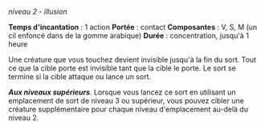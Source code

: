 *niveau 2 - illusion*

**Temps d'incantation** : 1 action
**Portée** : contact
**Composantes** : V, S, M (un cil enfoncé dans de la gomme arabique)
**Durée** : concentration, jusqu'à 1 heure

Une créature que vous touchez devient invisible jusqu'à la fin du sort. Tout ce que la cible porte est invisible tant que la cible le porte. Le sort se termine si la cible attaque ou lance un sort.

**_Aux niveaux supérieurs_**. Lorsque vous lancez ce sort en utilisant un emplacement de sort de niveau 3 ou supérieur, vous pouvez cibler une créature supplémentaire pour chaque niveau d'emplacement au-delà du niveau 2.